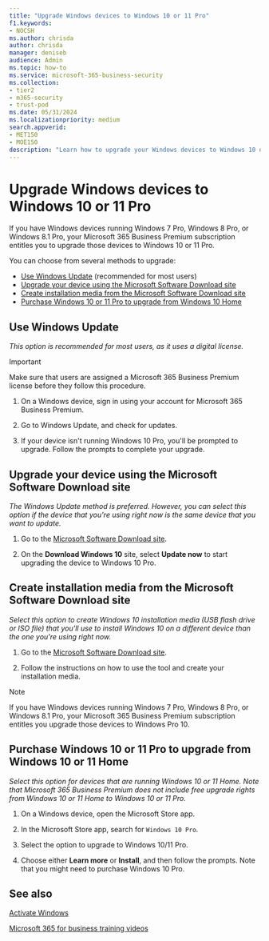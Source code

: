 ```yaml
---
title: "Upgrade Windows devices to Windows 10 or 11 Pro"
f1.keywords:
- NOCSH
ms.author: chrisda
author: chrisda
manager: deniseb
audience: Admin
ms.topic: how-to
ms.service: microsoft-365-business-security
ms.collection:
- tier2
- m365-security
- trust-pod
ms.date: 05/31/2024
ms.localizationpriority: medium
search.appverid:
- MET150
- MOE150
description: "Learn how to upgrade your Windows devices to Windows 10 or 11 Pro with Microsoft 365 Business Premium."
---
```


# Upgrade Windows devices to Windows 10 or 11 Pro

If you have Windows devices running Windows 7 Pro, Windows 8 Pro, or Windows 8.1 Pro, your Microsoft 365 Business Premium subscription entitles you to upgrade those devices to Windows 10 or 11 Pro.

You can choose from several methods to upgrade:

- [Use Windows Update](#use-windows-update) (recommended for most users)
- [Upgrade your device using the Microsoft Software Download site](#upgrade-your-device-using-the-microsoft-software-download-site)
- [Create installation media from the Microsoft Software Download site](#create-installation-media-from-the-microsoft-software-download-site)
- [Purchase Windows 10 or 11 Pro to upgrade from Windows 10 Home](#purchase-windows-10-or-11-pro-to-upgrade-from-windows-10-or-11-home)

## Use Windows Update

*This option is recommended for most users, as it uses a digital license.*

> [!IMPORTANT]
> Make sure that users are assigned a Microsoft 365 Business Premium license before they follow this procedure.

1. On a Windows device, sign in using your account for Microsoft 365 Business Premium.

2. Go to Windows Update, and check for updates.

3. If your device isn't running Windows 10 Pro, you'll be prompted to upgrade. Follow the prompts to complete your upgrade.

## Upgrade your device using the Microsoft Software Download site

*The Windows Update method is preferred. However, you can select this option if the device that you're using right now is the same device that you want to update.*

1. Go to the [Microsoft Software Download site](https://go.microsoft.com/fwlink/?LinkID=836951).

2. On the **Download Windows 10** site, select **Update now** to start upgrading the device to Windows 10 Pro.

## Create installation media from the Microsoft Software Download site

*Select this option to create Windows 10 installation media (USB flash drive or ISO file) that you'll use to install Windows 10 on a different device than the one you're using right now.*

1. Go to the [Microsoft Software Download site](https://go.microsoft.com/fwlink/?LinkID=836960).

2. Follow the instructions on how to use the tool and create your installation media.

> [!NOTE]
> If you have Windows devices running Windows 7 Pro, Windows 8 Pro, or Windows 8.1 Pro, your Microsoft 365 Business Premium subscription entitles you upgrade those devices to Windows Pro 10.

## Purchase Windows 10 or 11 Pro to upgrade from Windows 10 or 11 Home

*Select this option for devices that are running Windows 10 or 11 Home. Note that Microsoft 365 Business Premium does not include free upgrade rights from Windows 10 or 11 Home to Windows 10 or 11 Pro.*

1. On a Windows device, open the Microsoft Store app.

2. In the Microsoft Store app, search for `Windows 10 Pro`.

3. Select the option to upgrade to Windows 10/11 Pro.

4. Choose either **Learn more** or **Install**, and then follow the prompts. Note that you might need to purchase Windows 10 Pro.

## See also

[Activate Windows](https://support.microsoft.com/windows/activate-windows-c39005d4-95ee-b91e-b399-2820fda32227#WindowsVersion=Windows_10)

[Microsoft 365 for business training videos](https://go.microsoft.com/fwlink/?linkid=2197659)
